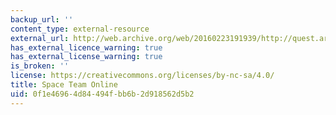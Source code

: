 ```yaml
---
backup_url: ''
content_type: external-resource
external_url: http://web.archive.org/web/20160223191939/http://quest.arc.nasa.gov/space/teachers/suited/0content.html
has_external_licence_warning: true
has_external_license_warning: true
is_broken: ''
license: https://creativecommons.org/licenses/by-nc-sa/4.0/
title: Space Team Online
uid: 0f1e4696-4d84-494f-bb6b-2d918562d5b2
---
```

